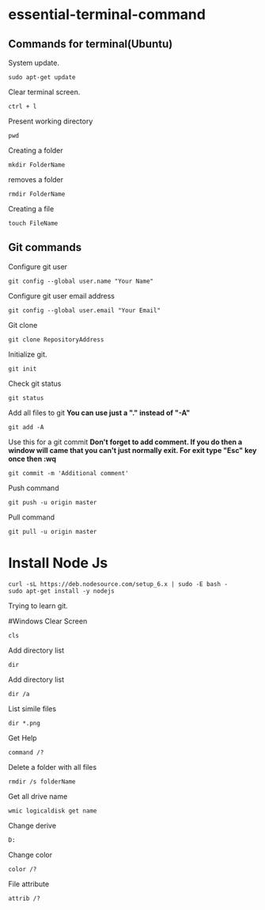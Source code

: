 # essential-terminal-command


## Commands for terminal(Ubuntu)
System update.
```
sudo apt-get update
```
Clear terminal screen.
```
ctrl + l
```
Present working directory
```
pwd
```
Creating a folder
```
mkdir FolderName
```
removes a folder
```
rmdir FolderName
```
Creating a file
```
touch FileName
```

## Git commands
Configure git user
```
git config --global user.name "Your Name"
```
Configure git user email address
```
git config --global user.email "Your Email"
```
Git clone
```
git clone RepositoryAddress
```
Initialize git.
```
git init
```
Check git status
```
git status
```
Add all files to git
**You can use just a "." instead of "-A"**
```
git add -A
```
Use this for a git commit
**Don't forget to add comment. If you do then a window will came that you can't just normally exit. For exit type "Esc" key once then :wq**
```
git commit -m 'Additional comment'
```
Push command
```
git push -u origin master
```
Pull command
```
git pull -u origin master
```


# Install Node Js
```
curl -sL https://deb.nodesource.com/setup_6.x | sudo -E bash -
sudo apt-get install -y nodejs
```

Trying to learn git.

#Windows
Clear Screen
```
cls
```
Add directory list
```
dir
```
Add directory list
```
dir /a
```
List simile files
```
dir *.png
```
Get Help 
```
command /?
```
Delete a folder with all files
```
rmdir /s folderName
```
Get all drive name
```
wmic logicaldisk get name
```
Change derive
```
D:
```
Change color
```
color /?
```
File attribute
```
attrib /?
```